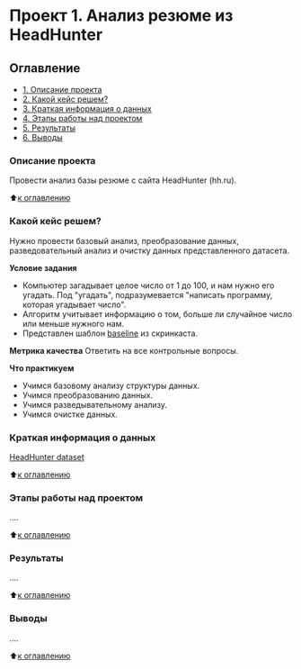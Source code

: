 # Проект 1. Анализ резюме из HeadHunter

## Оглавление
* [1. Описание проекта](https://github.com/Zylno/sf_data_science-DSPR-123/tree/main/Project_1#Описание-проекта)
* [2. Какой кейс решем?](https://github.com/Zylno/sf_data_science-DSPR-123/tree/main/Project_1#Какой-кейс-решем?)
* [3. Краткая информация о данных](https://github.com/Zylno/sf_data_science-DSPR-123/tree/main/Project_1#Краткая-информация-о-данных)
* [4. Этапы работы над проектом](https://github.com/Zylno/sf_data_science-DSPR-123/tree/main/Project_1#Этапы-работы-над-проектом)
* [5. Результаты](https://github.com/Zylno/sf_data_science-DSPR-123/tree/main/Project_1#Результаты)
* [6. Выводы](https://github.com/Zylno/sf_data_science-DSPR-123/tree/main/Project_1#Выводы)

### Описание проекта
Провести анализ базы резюме с сайта HeadHunter (hh.ru).

:arrow_up:[к оглавлению](https://github.com/Zylno/sf_data_science-DSPR-123/tree/main/Project_1#Оглавление)


### Какой кейс решем?
Нужно провести базовый анализ, преобразование данных, разведовательный анализ и очистку данных представленного датасета.

**Условие задания**
- Компьютер загадывает целое число от 1 до 100, и нам нужно его угадать. Под "угадать", подразумевается "написать программу, которая угадывает число".
- Алгоритм учитывает информацию о том, больше ли случайное число или меньше нужного нам.
- Представлен шаблон [baseline](https://colab.research.google.com/drive/1k2WZD8PWWOYFHrpAJoB2eZw06ID7KnFA#scrollTo=12-TQnb0tayz) из скринкаста.

**Метрика качества**
Ответить на все контрольные вопросы.

**Что практикуем**
- Учимся базовому анализу структуры данных.
- Учимся преобразованию данных.
- Учимся разведывательному анализу.
- Учимся очистке данных.


### Краткая информация о данных
[HeadHunter dataset](https://drive.google.com/file/d/1ZKxWEr6zdrPnEJmVHPNQ6mJdlouZh_lz/view?usp=sharing)

:arrow_up:[к оглавлению](https://github.com/Zylno/sf_data_science-DSPR-123/tree/main/Project_1#Оглавление)


### Этапы работы над проектом
....

:arrow_up:[к оглавлению](https://github.com/Zylno/sf_data_science-DSPR-123/tree/main/Project_1#Оглавление)


### Результаты
....

:arrow_up:[к оглавлению](https://github.com/Zylno/sf_data_science-DSPR-123/tree/main/Project_1#Оглавление)


### Выводы
....

:arrow_up:[к оглавлению](https://github.com/Zylno/sf_data_science-DSPR-123/tree/main/Project_1#Оглавление)